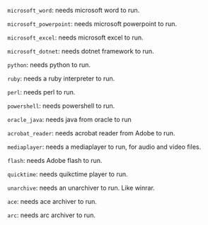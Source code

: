 
`microsoft_word`: needs microsoft word to run.

`microsoft_powerpoint`: needs microsoft powerpoint to run.

`microsoft_excel`: needs microsoft excel to run.

`microsoft_dotnet`: needs dotnet framework to run.


`python`: needs python to run.

`ruby`: needs a ruby interpreter to run.

`perl`: needs perl to run.

`powershell`: needs powershell to run.


`oracle_java`: needs java from oracle to run

`acrobat_reader`: needs acrobat reader from Adobe to run.

`mediaplayer`: needs a mediaplayer to run, for audio and video files.

`flash`: needs Adobe flash to run.

`quicktime`: needs quikctime player to run.


`unarchive`: needs an unarchiver to run. Like winrar.

`ace`: needs ace archiver to run.

`arc`: needs arc archiver to run.
